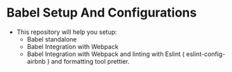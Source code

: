 # Babel Setup And Configurations

* This repository will help you setup:
    * Babel standalone
    * Babel Integration with Webpack
    * Babel Integration with Webpack and linting with Eslint ( eslint-config-airbnb ) and formatting tool prettier.

